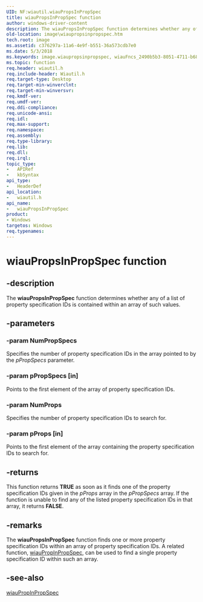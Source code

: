 ```yaml
---
UID: NF:wiautil.wiauPropsInPropSpec
title: wiauPropsInPropSpec function
author: windows-driver-content
description: The wiauPropsInPropSpec function determines whether any of a list of property specification IDs is contained within an array of such values.
old-location: image\wiaupropsinpropspec.htm
tech.root: image
ms.assetid: c376297a-11a6-4e9f-b551-36a573cdb7e0
ms.date: 5/3/2018
ms.keywords: image.wiaupropsinpropspec, wiauFncs_2490b5b3-8051-4711-b681-1aef18580182.xml, wiauPropsInPropSpec, wiauPropsInPropSpec function [Imaging Devices], wiautil/wiauPropsInPropSpec
ms.topic: function
req.header: wiautil.h
req.include-header: Wiautil.h
req.target-type: Desktop
req.target-min-winverclnt: 
req.target-min-winversvr: 
req.kmdf-ver: 
req.umdf-ver: 
req.ddi-compliance: 
req.unicode-ansi: 
req.idl: 
req.max-support: 
req.namespace: 
req.assembly: 
req.type-library: 
req.lib: 
req.dll: 
req.irql: 
topic_type:
-	APIRef
-	kbSyntax
api_type:
-	HeaderDef
api_location:
-	wiautil.h
api_name:
-	wiauPropsInPropSpec
product:
- Windows
targetos: Windows
req.typenames: 
---
```


# wiauPropsInPropSpec function


## -description


The <b>wiauPropsInPropSpec</b> function determines whether any of a list of property specification IDs is contained within an array of such values.


## -parameters




### -param NumPropSpecs

Specifies the number of property specification IDs in the array pointed to by the <i>pPropSpecs</i> parameter.


### -param pPropSpecs [in]

Points to the first element of the array of property specification IDs.


### -param NumProps

Specifies the number of property specification IDs to search for.


### -param pProps [in]

Points to the first element of the array containing the property specification IDs to search for.


## -returns



This function returns <b>TRUE</b> as soon as it finds one of the property specification IDs given in the <i>pProps</i> array in the <i>pPropSpecs</i> array. If the function is unable to find any of the listed property specification IDs in that array, it returns <b>FALSE</b>.




## -remarks



The <b>wiauPropsInPropSpec</b> function finds one or more property specification IDs within an array of property specification IDs. A related function, <a href="https://msdn.microsoft.com/library/windows/hardware/ff550171">wiauPropInPropSpec</a>, can be used to find a single property specification ID within such an array.




## -see-also




<a href="https://msdn.microsoft.com/library/windows/hardware/ff550171">wiauPropInPropSpec</a>
 

 

